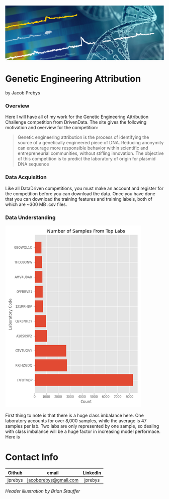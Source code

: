 ![](src/figures/section_header.png)

# Genetic Engineering Attribution

by Jacob Prebys

### Overview

Here I will have all of my work for the Genetic Engineering Attribution Challenge competition from DrivenData. The site gives the following motivation and overview for the competition:

> Genetic engineering attribution is the process of identifying the source of a genetically engineered piece of DNA. Reducing anonymity can encourage more responsible behavior within scientific and entrepreneurial communities, without stifling innovation. The objective of this competition is to predict the laboratory of origin for plasmid DNA sequence

### Data Acquisition

Like all DataDriven competitions, you must make an account and register for the competition before you can download the data. Once you have done that you can download the training features and training labels, both of which are ~300 MB .csv files. 

### Data Understanding

![](src/figures/samplecounts.png)

First thing to note is that there is a huge class imbalance here. One laboratory accounts for over 8,000 samples, while the average is 47 samples per lab. Two labs are only represented by one sample, so dealing with class imbalance will be a huge factor in increasing model performace. Here is 


# Contact Info


|  Github |         email         | LinkedIn |
|:-------:|:---------------------:|:--------:|
| jprebys | jacobprebys@gmail.com |  jprebys |

*Header illustration by Brian Stauffer*
